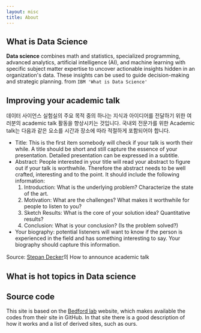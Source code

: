 ```yaml
---
layout: misc
title: About
---
```


## What is Data Science

**Data science** combines math and statistics, specialized programming, advanced analytics, artificial intelligence (AI), and machine learning with specific subject matter expertise to uncover actionable insights hidden in an organization's data. These insights can be used to guide decision-making and strategic planning.
from `IBM 'What is Data Science'`

## Improving your academic talk 

데이터 사이언스 실험실의 주요 목적 중의 하나는 지식과 아이디어를 전달하기 위한 여러분의 academic talk 활동을 향상시키는 것입니다. 국내외 전문가를 위한 Academic talk는 다음과 같은 요소를 시간과 장소에 따라 적절하게 포함되어야 합니다.
- Title:  This is the first item somebody will check if your talk is worth their while. A title should be short and still capture the essence of your presentation. Detailed presentation can be expressed in a subtitle. 
- Abstract: People interested in your title will read your abstract to figure out if your talk is worthwhile. Therefore the abstract needs to be well crafted, interesting and to the point. It should include the following information:
  1. Introduction: What is the underlying problem? Characterize the state of the art.
  2. Motivation: What are the challenges? What makes it worthwhile for people to listen to you?
  3. Sketch Results: What is the core of your solution idea? Quantitative results?
  4. Conclusion: What is your conclusion? (Is the problem solved?)
- Your biography: potential listeners will want to know if the person is experienced in the field and has something interesting to say. Your biography should capture this information.

Source: [Stepan Decker](https://www.stefandecker.org/for-students-and-staff/how-to-announce-an-academic-talk)의 How to announce academic talk 


## What is hot topics in Data science

## Source code
This site is based on the [Bedford lab](https://bedford.io/) website, which makes available the codes from their site in GitHub. In that site there is a good description of how it works and a list of derived sites, such as ours.